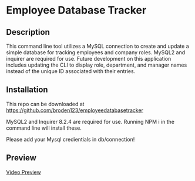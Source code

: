 # Employee Database Tracker

## Description

This command line tool utilizes a MySQL connection to create and update a simple database for tracking employees and company roles. MySQL2 and inquirer are required for use. Future development on this application includes updating the CLI to display role, department, and manager names instead of the unique ID associated with their entries.

## Installation

This repo can be downloaded at https://github.com/broden123/employeedatabasetracker

MySQL2 and Inquirer 8.2.4 are required for use. Running NPM i in the command line will install these.

Please add your Mysql credientials in db/connection!

## Preview

[Video Preview](https://drive.google.com/file/d/1pAbh2PW5xbRn02GB0HzxEJq7Q-e59D1o/view)
